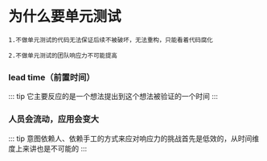 # 为什么要单元测试

    1.不做单元测试的代码无法保证后续不被破坏，无法重构，只能看着代码腐化

    2.不做单元测试的团队响应力不可能提高

### lead time（前置时间）

::: tip
它主要反应的是一个想法提出到这个想法被验证的一个时间
:::

### 人员会流动，应用会变大

::: tip
意图依赖人、依赖手工的方式来应对响应力的挑战首先是低效的，从时间维度上来讲也是不可能的
:::